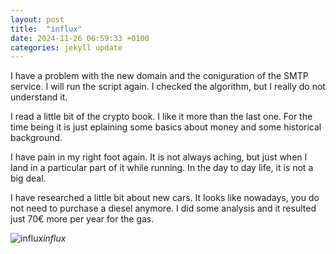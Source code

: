 ```yaml
---
layout: post
title:  "influx"
date: 2024-11-26 06:59:33 +0100
categories: jekyll update
---
```

I have a problem with the new domain and the coniguration of the SMTP service. I will run the script again. I checked the algorithm, but I really do not understand it.   

I read a little bit of the crypto book. I like it more than the last one. For the time being it is just eplaining some basics about money and some historical background.   

I have pain in my right foot again. It is not always aching, but just when I land in a particular part of it while running. In the day to day life, it is not a big deal.   

I have researched a little bit about new cars. It looks like nowadays, you do not need to purchase a diesel anymore. I did some analysis and it resulted just 70€ more per year for the gas.   








![influx](https://lh3.googleusercontent.com/pw/AP1GczPF6j-eFPO-e4WOjTn6v-4oSInBaBXthmozJ0I4_EFgSX8UYEDmpuUJtLH3F1y1fTnaMqQDfLG9RlE-En-WIaeC0M6jVoKhkGgXMGpvA_sO9dSAhvE=w0)*influx*&nbsp;



[jekyll-docs]: https://jekyllrb.com/docs/home
[jekyll-gh]:   https://github.com/jekyll/jekyll
[jekyll-talk]: https://talk.jekyllrb.com/
